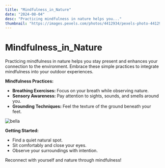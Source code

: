 ```yaml
---
title: "Mindfulness_in_Nature"
date: "2024-08-04"
desc: "Practicing mindfulness in nature helps you..."
thumbnail: "https://images.pexels.com/photos/4412934/pexels-photo-4412934.jpeg?auto=compress&cs=tinysrgb&w=1260&h=750&dpr=1"
---
```


# Mindfulness_in_Nature

Practicing mindfulness in nature helps you stay present and enhances your connection to the environment. Embrace these simple practices to integrate mindfulness into your outdoor experiences.

**Mindfulness Practices:**

- **Breathing Exercises:** Focus on your breath while observing nature.
- **Sensory Awareness:** Pay attention to sights, sounds, and smells around you.
- **Grounding Techniques:** Feel the texture of the ground beneath your feet.

<img src="https://images.pexels.com/photos/4412934/pexels-photo-4412934.jpeg?auto=compress&cs=tinysrgb&w=1260&h=750&dpr=1" alt="bella" />

**Getting Started:**

- Find a quiet natural spot.
- Sit comfortably and close your eyes.
- Observe your surroundings with intention.

Reconnect with yourself and nature through mindfulness!
